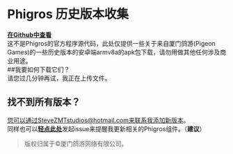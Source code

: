 # Phigros 历史版本收集

[**在Github中查看**](https://github.com/SteveZMTstudios/Phigros-history)<br>
这不是Phigros的官方程序源代码，此处仅提供一些关于来自厦门鸽游(Pigeon Games)的一些历史版本的安卓端armv8a的apk包下载，请勿用做其他任何涉及商业用途。
<br>
##我要如何下载它们？
<br>请您过几分钟再试，我正在上传文件。

## 找不到所有版本？<br>
您可以通过SteveZMTstudios@hotmail.com来联系我添加新版本。<br>
同样也可以[**轻点此处**](https://github.com/SteveZMTstudios/Phigros-history/issues)发起issue来提醒我更新相关的Phigros组件。（**建议**）
<br>
> 版权归属于&copy;厦门鸽游网络有限公司。
